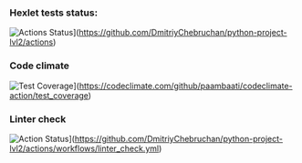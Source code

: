 ### Hexlet tests status:
![Actions Status](https://github.com/DmitriyChebruchan/python-project-lvl2/workflows/hexlet-check/badge.svg)](https://github.com/DmitriyChebruchan/python-project-lvl2/actions)

### Code climate
![Test Coverage](https://api.codeclimate.com/v1/badges/8f2233d4c51c92ad427c/test_coverage)](https://codeclimate.com/github/paambaati/codeclimate-action/test_coverage)

### Linter check
![Action Status](https://github.com/DmytriyChebruchan/python-project-lvl2/workflows/linter_check/badge.svg)](https://github.com/DmitriyChebruchan/python-project-lvl2/actions/workflows/linter_check.yml)
